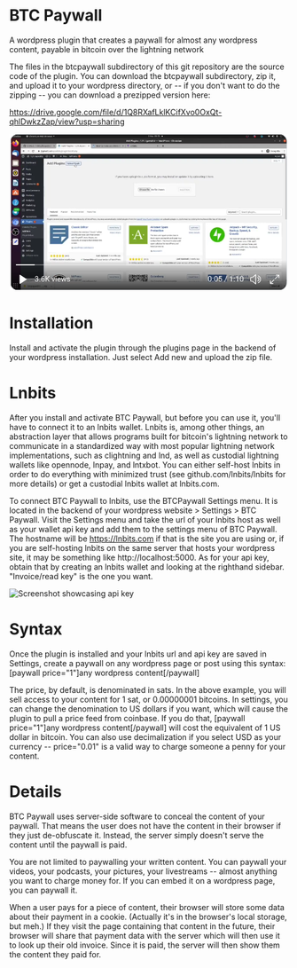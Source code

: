 # BTC Paywall
A wordpress plugin that creates a paywall for almost any wordpress content, payable in bitcoin over the lightning network

The files in the btcpaywall subdirectory of this git repository are the source code of the plugin. You can download the btcpaywall subdirectory, zip it, and upload it to your wordpress directory, or -- if you don't want to do the zipping -- you can download a prezipped version here:

https://drive.google.com/file/d/1Q8RXafLklKCifXvo0OxQt-qhlDwkzZap/view?usp=sharing

[![Watch the guide](https://raw.githubusercontent.com/supertestnet/btcpaywall/main/images/Screenshot%202020-11-03%20at%207.16.49%20AM.png)](https://raw.githubusercontent.com/supertestnet/btcpaywall/main/videos/installation-guide.mp4)

# Installation

Install and activate the plugin through the plugins page in the backend of your wordpress installation. Just select Add new and upload the zip file.

# Lnbits

After you install and activate BTC Paywall, but before you can use it, you'll have to connect it to an lnbits wallet. Lnbits is, among other things, an abstraction layer that allows programs built for bitcoin's lightning network to communicate in a standardized way with most popular lightning network implementations, such as clightning and lnd, as well as custodial lightning wallets like opennode, lnpay, and lntxbot. You can either self-host lnbits in order to do everything with minimized trust (see github.com/lnbits/lnbits for more details) or get a custodial lnbits wallet at lnbits.com.

To connect BTC Paywall to lnbits, use the BTCPaywall Settings menu. It is located in the backend of your wordpress website > Settings > BTC Paywall. Visit the Settings menu and take the url of your lnbits host as well as your wallet api key and add them to the settings menu of BTC Paywall. The hostname will be https://lnbits.com if that is the site you are using or, if you are self-hosting lnbits on the same server that hosts your wordpress site, it may be something like http://localhost:5000. As for your api key, obtain that by creating an lnbits wallet and looking at the righthand sidebar. "Invoice/read key" is the one you want.

![Screenshot showcasing api key](https://github.com/supertestnet/btcpaywall/raw/main/images/lnbits-api-key-screenshot.png)

# Syntax

Once the plugin is installed and your lnbits url and api key are saved in Settings, create a paywall on any wordpress page or post using this syntax: [paywall price="1"]any wordpress content[/paywall]

The price, by default, is denominated in sats. In the above example, you will sell access to your content for 1 sat, or 0.00000001 bitcoins. In settings, you can change the denomination to US dollars if you want, which will cause the plugin to pull a price feed from coinbase. If you do that, [paywall price="1"]any wordpress content[/paywall] will cost the equivalent of 1 US dollar in bitcoin. You can also use decimalization if you select USD as your currency -- price="0.01" is a valid way to charge someone a penny for your content.

# Details

BTC Paywall uses server-side software to conceal the content of your paywall. That means the user does not have the content in their browser if they just de-obfuscate it. Instead, the server simply doesn't serve the content until the paywall is paid.

You are not limited to paywalling your written content. You can paywall your videos, your podcasts, your pictures, your livestreams -- almost anything you want to charge money for. If you can embed it on a wordpress page, you can paywall it.

When a user pays for a piece of content, their browser will store some data about their payment in a cookie. (Actually it's in the browser's local storage, but meh.) If they visit the page containing that content in the future, their browser will share that payment data with the server which will then use it to look up their old invoice. Since it is paid, the server will then show them the content they paid for.
